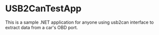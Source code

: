 # USB2CanTestApp
This is a sample .NET application for anyone using usb2can interface to extract data from a car's OBD port. 
